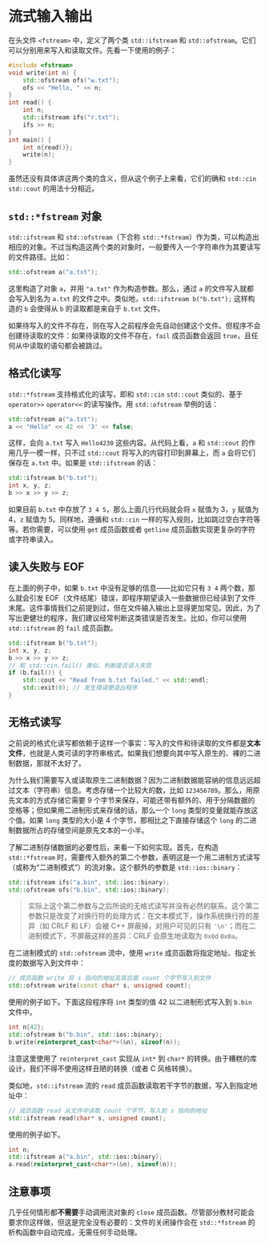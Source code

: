 # 流式输入输出

在头文件 `<fstream>` 中，定义了两个类 `std::ifstream` 和 `std::ofstream`。它们可以分别用来写入和读取文件。先看一下使用的例子：

```cpp
#include <fstream>
void write(int n) {
    std::ofstream ofs("w.txt");
    ofs << "Hello, " << n;
}
int read() {
    int n;
    std::ifstream ifs("r.txt");
    ifs >> n;
}
int main() {
    int n{read()};
    write(n);
}
```

虽然还没有具体讲这两个类的含义，但从这个例子上来看，它们的确和 `std::cin` `std::cout` 的用法十分相近。

## `std::*fstream` 对象

`std::ifstream` 和 `std::ofstream`（下合称 `std::*fstream`）作为类，可以构造出相应的对象。不过当构造这两个类的对象时，一般要传入一个字符串作为其要读写的文件路径。比如：
```cpp
std::ofstream a("a.txt");
```
这里构造了对象 `a`，并用 `"a.txt"` 作为构造参数。那么，通过 `a` 的文件写入就都会写入到名为 `a.txt` 的文件之中。类似地，`std::ifstream b("b.txt");` 这样构造的 `b` 会使得从 `b` 的读取都是来自于 `b.txt` 文件。

如果待写入的文件不存在，则在写入之前程序会先自动创建这个文件。但程序不会创建待读取的文件：如果待读取的文件不存在，`fail` 成员函数会返回 `true`，且任何从中读取的语句都会被跳过。

## 格式化读写

`std::*fstream` 支持格式化的读写，即和 `std::cin` `std::cout` 类似的、基于 `operator>>` `operator<<` 的读写操作。用 `std::ofstream` 举例的话：

```cpp
std::ofstream a("a.txt");
a << "Hello" << 42 << '3' << false;
```

这样，会向 `a.txt` 写入 `Hello4230` 这些内容。从代码上看，`a` 和 `std::cout` 的作用几乎一模一样，只不过 `std::cout` 将写入的内容打印到屏幕上，而 `a` 会将它们保存在 `a.txt` 中。如果是 `std::ifstream` 的话：

```cpp
std::ifstream b("b.txt");
int x, y, z;
b >> x >> y >> z;
```

如果目前 `b.txt` 中存放了 `3 4 5`，那么上面几行代码就会将 `x` 赋值为 3，`y` 赋值为 4，`z` 赋值为 5。同样地，遵循和 `std::cin` 一样的写入规则，比如跳过空白字符等等。若你需要，可以使用 `get` 成员函数或者 `getline` 成员函数实现更复杂的字符或字符串读入。

## 读入失败与 EOF

在上面的例子中，如果 `b.txt` 中没有足够的信息——比如它只有 `3 4` 两个数，那么就会引发 EOF（文件结尾）错误，即程序期望读入一些数据但已经读到了文件末尾。这件事情我们之前提到过，但在文件输入输出上显得更加常见。因此，为了写出更健壮的程序，我们建议经常判断这类错误是否发生。比如，你可以使用 `std::ifstream` 的 `fail` 成员函数。

```cpp
std::ifstream b("b.txt");
int x, y, z;
b >> x >> y >> z;
// 和 std::cin.fail() 类似，判断是否读入失败
if (b.fail()) {
    std::cout << "Read from b.txt failed." << std::endl;
    std::exit(0); // 发生错误便退出程序
}
```

## 无格式读写

之前说的格式化读写都依赖于这样一个事实：写入的文件和待读取的文件都是**文本文件**，也就是人类可读的字符串格式。如果我们想要向其中写入原生的、裸的二进制数据，那就不太好了。

为什么我们需要写入或读取原生二进制数据？因为二进制数据能容纳的信息远远超过文本（字符串）信息。考虑存储一个比较大的数，比如 `123456789`。那么，用原先文本的方式存储它需要 9 个字节来保存，可能还带有额外的、用于分隔数据的空格等；但如果用二进制形式来存储的话，那么一个 `long` 类型的变量就能存放这个值。如果 `long` 类型的大小是 4 个字节，那相比之下直接存储这个 `long` 的二进制数据所占的存储空间是原先文本的一小半。

了解二进制存储数据的必要性后，来看一下如何实现。首先，在构造 `std::*fstream` 时，需要传入额外的第二个参数，表明这是一个用二进制方式读写（或称为“二进制模式”）的流对象。这个额外的参数是 `std::ios::binary`：

```cpp
std::ifstream ifs("a.bin", std::ios::binary);
std::ofstream ofs("b.bin", std::ios::binary);
```

> 实际上这个第二参数与之后所说的无格式读写并没有必然的联系。这个第二参数只是改变了对换行符的处理方式：在文本模式下，操作系统换行符的差异（如 CRLF 和 LF）会被 C++ 屏蔽掉，对用户可见的只有 `'\n'`；而在二进制模式下，不屏蔽这样的差异：CRLF 会原生地读取为 `0x0d` `0x0a`。

在二进制模式的 `std::ofstream` 流中，使用 `write` 成员函数将指定地址、指定长度的数据写入到文件中：

```cpp
// 成员函数 write 将 s 指向的地址及其后面 count 个字节写入到文件
std::ofstream write(const char* s, unsigned count);
```

使用的例子如下。下面这段程序将 `int` 类型的值 42 以二进制形式写入到 `b.bin` 文件中。

```cpp
int n{42};
std::ofstream b("b.bin", std::ios::binary);
b.write(reinterpret_cast<char*>(&n), sizeof(n));
```

注意这里使用了 `reinterpret_cast` 实现从 `int*` 到 `char*` 的转换。由于糟糕的库设计，我们不得不使用这样丑陋的转换（或者 C 风格转换）。

类似地，`std::ifstream` 流的 `read` 成员函数读取若干字节的数据，写入到指定地址中：

```cpp
// 成员函数 read 从文件中读取 count 个字节，写入到 s 指向的地址
std::ifstream read(char* s, unsigned count);
```

使用的例子如下。

```cpp
int n;
std::ifstream a("a.bin", std::ios::binary);
a.read(reinterpret_cast<char*>(&n), sizeof(n));
```

## 注意事项

几乎任何情形都**不需要**手动调用流对象的 `close` 成员函数。尽管部分教材可能会要求你这样做，但这是完全没有必要的：文件的关闭操作会在 `std::*fstream` 的析构函数中自动完成，无需任何手动处理。